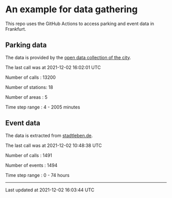 # An example for data gathering

This repo uses the GitHub Actions to access parking and event data in Frankfurt.

## Parking data
The data is provided by the [open data collection of the city](https://www.offenedaten.frankfurt.de/).

The last call was at 2021-12-02 16:02:01 UTC

Number of calls   : 13200

Number of stations:    18

Number of areas   :     5

Time step range   :     4 -  2005 minutes


## Event data
The data is extracted from [stadtleben.de](https://stadtleben.de/frankfurt/).

The last call was at 2021-12-02 10:48:38 UTC

Number of calls   : 1491

Number of events  : 1494

Time step range   :    0 -   74 hours


----

Last updated at 2021-12-02 16:03:44 UTC
